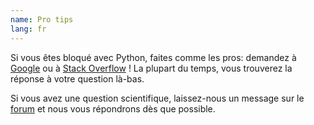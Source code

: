 ```yaml
---
name: Pro tips
lang: fr
---
```

Si vous êtes bloqué avec Python, faites comme les pros: demandez à <a href="https://www.google.com" target="_blank">Google</a> ou à <a href="https://stackoverflow.com" target="_blank">Stack Overflow</a> ! La plupart du temps, vous trouverez la réponse à votre question là-bas.

Si vous avez une question scientifique, laissez-nous un message sur le <a href="https://github.com/DESIHIGH/desihigh/discussions">forum</a> et nous vous répondrons dès que possible.